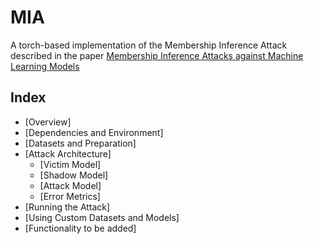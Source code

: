 # MIA
A torch-based implementation of the Membership Inference Attack described in the paper [Membership Inference Attacks against Machine Learning Models](https://arxiv.org/pdf/1610.05820.pdf)

## Index
* [Overview]
* [Dependencies and Environment]
* [Datasets and Preparation]
* [Attack Architecture]
  * [Victim Model]
  * [Shadow Model]
  * [Attack Model]
  * [Error Metrics]
* [Running the Attack]
* [Using Custom Datasets and Models]
* [Functionality to be added]
